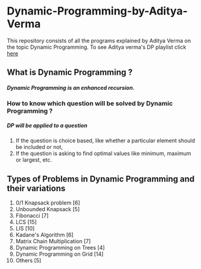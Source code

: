 # Dynamic-Programming-by-Aditya-Verma
This repository consists of all the programs explained by Aditya Verma on the topic Dynamic Programming.
To see Aditya verma's DP playlist click [here](https://www.youtube.com/playlist?list=PL_z_8CaSLPWekqhdCPmFohncHwz8TY2Go)

## What is Dynamic Programming ?
##### Dynamic Programming is an enhanced recursion.
### How to know which question will be solved by Dynamic Programming ?
##### DP will be applied to a question 
1. If the question is choice based, like whether a particular element should be included or not, 
2. If the question is asking to find optimal values like minimum, maximum or largest, etc.

## Types of Problems in Dynamic Programming and their variations
1. 0/1 Knapsack problem [6]
2. Unbounded Knapsack [5]
3. Fibonacci [7]
4. LCS [15]
5. LIS [10]
6. Kadane's Algorithm [6]
7. Matrix Chain Multiplication [7]
8. Dynamic Programming on Trees [4]
9. Dynamic Programming on Grid [14]
10. Others [5]





